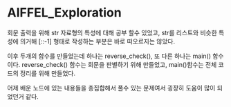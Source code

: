# AIFFEL_Exploration

회문 출력을 위해 str 자료형의 특성에 대해 공부 할수 있었고,
str를 리스트와 비슷한 특성에 의거해 [::-1] 형태로 작성하는 부분은 
바로 떠오르지는 않았다.

이후 두개의 함수를 만들었는데 하나는 reverse_check(), 또 다른 하나는 main() 함수이다. 
reverse_check() 함수는 회문을 판별하기 위해 만들었고, 
main()함수는 전체 코드의 정리를 위해 만들었다. 

어제 배운 노드에 있는 내용들을 총집합해서 풀수 있는 문제여서 굉장히 도움이 많이 되었던거 같다.
